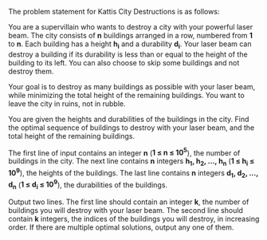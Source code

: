 The problem statement for Kattis City Destructions is as follows:

You are a supervillain who wants to destroy a city with your powerful laser beam. The city consists of **n** buildings arranged in a row, numbered from **1** to **n**. Each building has a height **h<sub>i</sub>** and a durability **d<sub>i</sub>**. Your laser beam can destroy a building if its durability is less than or equal to the height of the building to its left. You can also choose to skip some buildings and not destroy them.

Your goal is to destroy as many buildings as possible with your laser beam, while minimizing the total height of the remaining buildings. You want to leave the city in ruins, not in rubble.

You are given the heights and durabilities of the buildings in the city. Find the optimal sequence of buildings to destroy with your laser beam, and the total height of the remaining buildings.

The first line of input contains an integer **n** (**1 ≤ n ≤ 10<sup>5</sup>**), the number of buildings in the city. The next line contains **n** integers **h<sub>1</sub>, h<sub>2</sub>, ..., h<sub>n</sub>** (**1 ≤ h<sub>i</sub> ≤ 10<sup>9</sup>**), the heights of the buildings. The last line contains **n** integers **d<sub>1</sub>, d<sub>2</sub>, ..., d<sub>n</sub>** (**1 ≤ d<sub>i</sub> ≤ 10<sup>9</sup>**), the durabilities of the buildings.

Output two lines. The first line should contain an integer **k**, the number of buildings you will destroy with your laser beam. The second line should contain **k** integers, the indices of the buildings you will destroy, in increasing order. If there are multiple optimal solutions, output any one of them.


